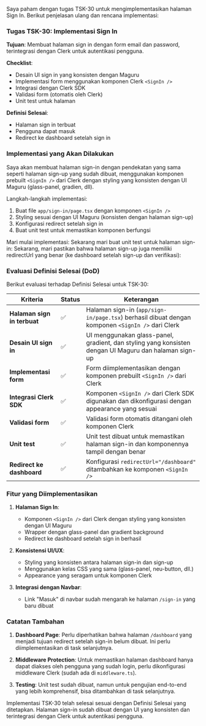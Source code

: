 Saya paham dengan tugas TSK-30 untuk mengimplementasikan halaman Sign In. Berikut penjelasan ulang dan rencana implementasi:

### Tugas TSK-30: Implementasi Sign In

**Tujuan**: Membuat halaman sign in dengan form email dan password, terintegrasi dengan Clerk untuk autentikasi pengguna.

**Checklist**:
- Desain UI sign in yang konsisten dengan Maguru
- Implementasi form menggunakan komponen Clerk `<SignIn />`
- Integrasi dengan Clerk SDK
- Validasi form (otomatis oleh Clerk)
- Unit test untuk halaman

**Definisi Selesai**:
- Halaman sign in terbuat
- Pengguna dapat masuk
- Redirect ke dashboard setelah sign in

### Implementasi yang Akan Dilakukan

Saya akan membuat halaman sign-in dengan pendekatan yang sama seperti halaman sign-up yang sudah dibuat, menggunakan komponen prebuilt `<SignIn />` dari Clerk dengan styling yang konsisten dengan UI Maguru (glass-panel, gradien, dll).

Langkah-langkah implementasi:
1. Buat file `app/sign-in/page.tsx` dengan komponen `<SignIn />`
2. Styling sesuai dengan UI Maguru (konsisten dengan halaman sign-up)
3. Konfigurasi redirect setelah sign in
4. Buat unit test untuk memastikan komponen berfungsi

Mari mulai implementasi:
Sekarang mari buat unit test untuk halaman sign-in:
Sekarang, mari pastikan bahwa halaman sign-up juga memiliki redirectUrl yang benar (ke dashboard setelah sign-up dan verifikasi):
### Evaluasi Definisi Selesai (DoD)

Berikut evaluasi terhadap Definisi Selesai untuk TSK-30:

| Kriteria | Status | Keterangan |
|----------|--------|------------|
| **Halaman sign in terbuat** | ✅ | Halaman sign-in (`app/sign-in/page.tsx`) berhasil dibuat dengan komponen `<SignIn />` dari Clerk |
| **Desain UI sign in** | ✅ | UI menggunakan glass-panel, gradient, dan styling yang konsisten dengan UI Maguru dan halaman sign-up |
| **Implementasi form** | ✅ | Form diimplementasikan dengan komponen prebuilt `<SignIn />` dari Clerk |
| **Integrasi Clerk SDK** | ✅ | Komponen `<SignIn />` dari Clerk SDK digunakan dan dikonfigurasi dengan appearance yang sesuai |
| **Validasi form** | ✅ | Validasi form otomatis ditangani oleh komponen Clerk |
| **Unit test** | ✅ | Unit test dibuat untuk memastikan halaman sign-in dan komponennya tampil dengan benar |
| **Redirect ke dashboard** | ✅ | Konfigurasi `redirectUrl="/dashboard"` ditambahkan ke komponen `<SignIn />` |

### Fitur yang Diimplementasikan

1. **Halaman Sign In**:
   - Komponen `<SignIn />` dari Clerk dengan styling yang konsisten dengan UI Maguru
   - Wrapper dengan glass-panel dan gradient background
   - Redirect ke dashboard setelah sign in berhasil

2. **Konsistensi UI/UX**:
   - Styling yang konsisten antara halaman sign-in dan sign-up
   - Menggunakan kelas CSS yang sama (glass-panel, neu-button, dll.)
   - Appearance yang seragam untuk komponen Clerk

3. **Integrasi dengan Navbar**:
   - Link "Masuk" di navbar sudah mengarah ke halaman `/sign-in` yang baru dibuat

### Catatan Tambahan

1. **Dashboard Page**: Perlu diperhatikan bahwa halaman `/dashboard` yang menjadi tujuan redirect setelah sign-in belum dibuat. Ini perlu diimplementasikan di task selanjutnya.

2. **Middleware Protection**: Untuk memastikan halaman dashboard hanya dapat diakses oleh pengguna yang sudah login, perlu dikonfigurasi middleware Clerk (sudah ada di `middleware.ts`).

3. **Testing**: Unit test sudah dibuat, namun untuk pengujian end-to-end yang lebih komprehensif, bisa ditambahkan di task selanjutnya.

Implementasi TSK-30 telah selesai sesuai dengan Definisi Selesai yang ditetapkan. Halaman sign-in sudah dibuat dengan UI yang konsisten dan terintegrasi dengan Clerk untuk autentikasi pengguna.